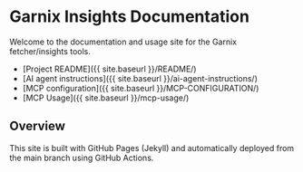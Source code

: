 # Garnix Insights Documentation

Welcome to the documentation and usage site for the Garnix fetcher/insights tools.

- [Project README]({{ site.baseurl }}/README/)
- [AI agent instructions]({{ site.baseurl }}/ai-agent-instructions/)
- [MCP configuration]({{ site.baseurl }}/MCP-CONFIGURATION/)
- [MCP Usage]({{ site.baseurl }}/mcp-usage/)

## Overview

This site is built with GitHub Pages (Jekyll) and automatically deployed from the main branch using GitHub Actions.

